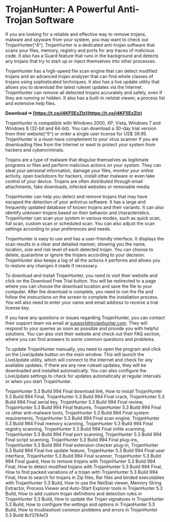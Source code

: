 
 
# TrojanHunter: A Powerful Anti-Trojan Software
 
If you are looking for a reliable and effective way to remove trojans, malware and spyware from your system, you may want to check out TrojanHunter[^4^]. TrojanHunter is a dedicated anti-trojan software that scans your files, memory, registry and ports for any traces of malicious code. It also has a Guard feature that runs in the background and detects any trojans that try to start up or inject themselves into other processes.
 
TrojanHunter has a high-speed file scan engine that can detect modified trojans and an advanced trojan analyzer that can find whole classes of trojans using sophisticated techniques. It also has a live update utility that allows you to download the latest ruleset updates via the Internet. TrojanHunter can remove all detected trojans accurately and safely, even if they are running or hidden. It also has a built-in netstat viewer, a process list and extensive help files.
 
**Download ✑ [https://t.co/i4KF5EzZIz](https://t.co/i4KF5EzZIz)**


 
TrojanHunter is compatible with Windows 2000, XP, Vista, Windows 7 and Windows 8 (32-bit and 64-bit). You can download a 30-day trial version from their website[^5^] or order a single user license for US$ 39.95. TrojanHunter is a must-have complement to your virus scanner if you are downloading files from the Internet or want to protect your system from hackers and cybercriminals.

Trojans are a type of malware that disguise themselves as legitimate programs or files and perform malicious actions on your system. They can steal your personal information, damage your files, monitor your online activity, open backdoors for hackers, install other malware or even take control of your device. Trojans are often distributed through email attachments, fake downloads, infected websites or removable media.
 
TrojanHunter can help you detect and remove trojans that may have escaped the detection of your antivirus software. It has a large and frequently updated database of known trojans and their variants. It can also identify unknown trojans based on their behavior and characteristics. TrojanHunter can scan your system in various modes, such as quick scan, full scan, custom scan or scheduled scan. You can also adjust the scan settings according to your preferences and needs.
 
TrojanHunter is easy to use and has a user-friendly interface. It displays the scan results in a clear and detailed manner, showing you the name, location, size and risk level of each detected trojan. You can choose to delete, quarantine or ignore the trojans according to your decision. TrojanHunter also keeps a log of all the actions it performs and allows you to restore any changes it made if necessary.

To download and install TrojanHunter, you need to visit their website and click on the Download Free Trial button. You will be redirected to a page where you can choose the download location and save the file to your computer. After the download is complete, you need to run the file and follow the instructions on the screen to complete the installation process. You will also need to enter your name and email address to receive a trial license key.
 
If you have any questions or issues regarding TrojanHunter, you can contact their support team via email at support@trojanhunter.com. They will respond to your queries as soon as possible and provide you with helpful solutions. You can also visit their website and check out their FAQ section, where you can find answers to some common questions and problems.
 
To update TrojanHunter manually, you need to open the program and click on the LiveUpdate button on the main window. This will launch the LiveUpdate utility, which will connect to the Internet and check for any available updates. If there are any new ruleset updates, they will be downloaded and installed automatically. You can also configure the LiveUpdate settings to check for updates automatically at regular intervals or when you start TrojanHunter.
 
TrojanHunter 5.3 Build 994 Final download link,  How to install TrojanHunter 5.3 Build 994 Final,  TrojanHunter 5.3 Build 994 Final crack,  TrojanHunter 5.3 Build 994 Final serial key,  TrojanHunter 5.3 Build 994 Final review,  TrojanHunter 5.3 Build 994 Final features,  TrojanHunter 5.3 Build 994 Final vs other anti-malware tools,  TrojanHunter 5.3 Build 994 Final system requirements,  TrojanHunter 5.3 Build 994 Final scan engine,  TrojanHunter 5.3 Build 994 Final memory scanning,  TrojanHunter 5.3 Build 994 Final registry scanning,  TrojanHunter 5.3 Build 994 Final inifile scanning,  TrojanHunter 5.3 Build 994 Final port scanning,  TrojanHunter 5.3 Build 994 Final script scanning,  TrojanHunter 5.3 Build 994 Final plug-ins,  TrojanHunter 5.3 Build 994 Final extension checker plug-in,  TrojanHunter 5.3 Build 994 Final live update feature,  TrojanHunter 5.3 Build 994 Final user interface,  TrojanHunter 5.3 Build 994 Final scanner,  TrojanHunter 5.3 Build 994 Final guard,  How to remove trojans with TrojanHunter 5.3 Build 994 Final,  How to detect modified trojans with TrojanHunter 5.3 Build 994 Final,  How to find packed variations of a trojan with TrojanHunter 5.3 Build 994 Final,  How to search for trojans in Zip files, Rar files and binded executables with TrojanHunter 5.3 Build,  How to use the NetStat viewer, Memory String Extractor, Process Viewer and Auto-Start Explorer tools in TrojanHunter 5.3 Build,  How to add custom trojan definitions and detection rules in TrojanHunter 5.3 Build,  How to update the Trojan signatures in TrojanHunter 5.3 Build,  How to configure the settings and options in TrojanHunter 5.3 Build,  How to troubleshoot common problems and errors in TrojanHunter 5.3 Build
 8cf37b1e13
 
